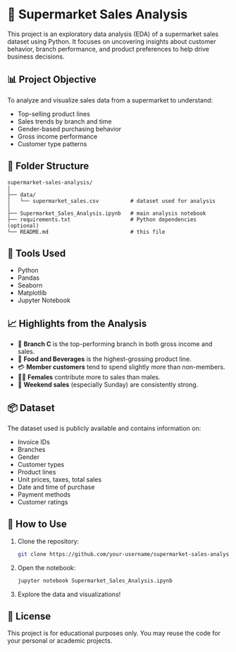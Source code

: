 
# 🛒 Supermarket Sales Analysis

This project is an exploratory data analysis (EDA) of a supermarket sales dataset using Python. It focuses on uncovering insights about customer behavior, branch performance, and product preferences to help drive business decisions.

## 📊 Project Objective
To analyze and visualize sales data from a supermarket to understand:
- Top-selling product lines
- Sales trends by branch and time
- Gender-based purchasing behavior
- Gross income performance
- Customer type patterns

## 📁 Folder Structure

```
supermarket-sales-analysis/
│
├── data/
│   └── supermarket_sales.csv          # dataset used for analysis
│
├── Supermarket_Sales_Analysis.ipynb   # main analysis notebook
├── requirements.txt                   # Python dependencies (optional)
└── README.md                          # this file
```

## 📌 Tools Used
- Python
- Pandas
- Seaborn
- Matplotlib
- Jupyter Notebook

## 📈 Highlights from the Analysis
- 📍 **Branch C** is the top-performing branch in both gross income and sales.
- 🧃 **Food and Beverages** is the highest-grossing product line.
- 💳 **Member customers** tend to spend slightly more than non-members.
- 👩‍🔬 **Females** contribute more to sales than males.
- 📅 **Weekend sales** (especially Sunday) are consistently strong.

## 📦 Dataset
The dataset used is publicly available and contains information on:
- Invoice IDs
- Branches
- Gender
- Customer types
- Product lines
- Unit prices, taxes, total sales
- Date and time of purchase
- Payment methods
- Customer ratings

## 🚀 How to Use
1. Clone the repository:
   ```bash
   git clone https://github.com/your-username/supermarket-sales-analysis.git
   ```
2. Open the notebook:
   ```bash
   jupyter notebook Supermarket_Sales_Analysis.ipynb
   ```
3. Explore the data and visualizations!

## 📌 License
This project is for educational purposes only. You may reuse the code for your personal or academic projects.
